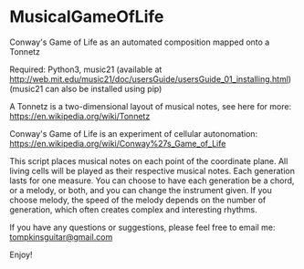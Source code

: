 # MusicalGameOfLife
Conway's Game of Life as an automated composition mapped onto a Tonnetz

Required: Python3, music21 (available at http://web.mit.edu/music21/doc/usersGuide/usersGuide_01_installing.html)
(music21 can also be installed using pip)

A Tonnetz is a two-dimensional layout of musical notes, see here for more: https://en.wikipedia.org/wiki/Tonnetz

Conway's Game of Life is an experiment of cellular autonomation: https://en.wikipedia.org/wiki/Conway%27s_Game_of_Life

This script places musical notes on each point of the coordinate plane. All living cells will be played as their respective musical notes. Each generation lasts for one measure. You can choose to have each generation be a chord, or a melody, or both, and you can change the instrument given. If you choose melody, the speed of the melody depends on the number of generation, which often creates complex and interesting rhythms. 

If you have any questions or suggestions, please feel free to email me: tompkinsguitar@gmail.com

Enjoy!
